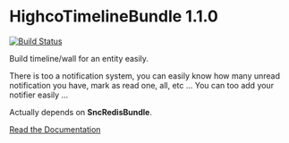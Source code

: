 HighcoTimelineBundle 1.1.0
==========================

[![Build Status](https://secure.travis-ci.org/stephpy/TimelineBundle.png)](http://travis-ci.org/stephpy/TimelineBundle)

Build timeline/wall for an entity easily.

There is too a notification system, you can easily know how many unread notification you have, mark as read one, all, etc ... You can too add your notifier easily ...

Actually depends on **SncRedisBundle**.

[Read the Documentation](https://github.com/stephpy/TimelineBundle/blob/master/Resources/doc/index.markdown)
